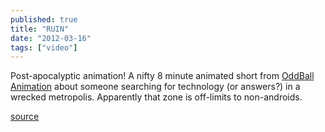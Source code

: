 ```yaml
---
published: true
title: "RUIN"
date: "2012-03-16"
tags: ["video"]
---
```

Post-apocalyptic animation! A nifty 8 minute animated short from [OddBall Animation](http://www.oddballanimation.com/) about someone searching for technology (or answers?) in a wrecked metropolis. Apparently that zone is off-limits to non-androids.

<a href="http://vimeo.com/38591304">source</a>
